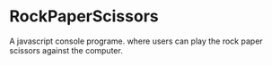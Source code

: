# RockPaperScissors
A javascript console programe. where users can play the rock paper scissors against the computer.
